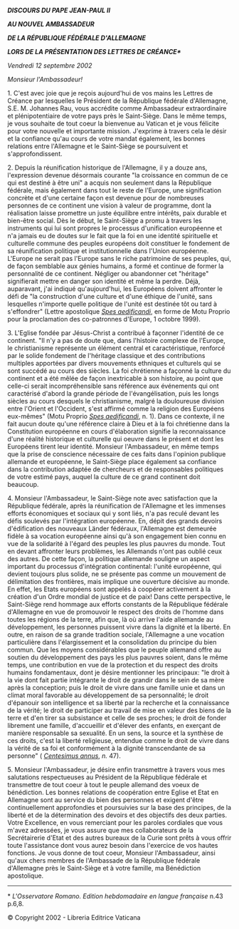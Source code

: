 ***DISCOURS DU PAPE JEAN-PAUL II***

***AU NOUVEL AMBASSADEUR***

***DE LA RÉPUBLIQUE FÉDÉRALE D'ALLEMAGNE***

***LORS DE LA PRÉSENTATION DES LETTRES DE CRÉANCE\****

*Vendredi 12 septembre 2002*

*Monsieur l'Ambassadeur!*

1\. C'est avec joie que je reçois aujourd'hui de vos mains les Lettres de Créance par lesquelles le Président de la République fédérale d'Allemagne, S.E. M. Johannes Rau, vous accrédite comme Ambassadeur extraordinaire et plénipotentiaire de votre pays près le Saint-Siège. Dans le même temps, je vous souhaite de tout coeur la bienvenue au Vatican et je vous félicite pour votre nouvelle et importante mission. J'exprime à travers cela le désir et la confiance qu'au cours de votre mandat également, les bonnes relations entre l'Allemagne et le Saint-Siège se poursuivent et s'approfondissent.

2\. Depuis la réunification historique de l'Allemagne, il y a douze ans, l'expression devenue désormais courante "la croissance en commun de ce qui est destiné à être uni" a acquis non seulement dans la République fédérale, mais également dans tout le reste de l'Europe, une signification concrète et d'une certaine façon est devenue pour de nombreuses personnes de ce continent une vision à valeur de programme, dont la réalisation laisse promettre un juste équilibre entre intérêts, paix durable et bien-être social. Dès le début, le Saint-Siège a promu à travers les instruments qui lui sont propres le processus d'unification européenne et n'a jamais eu de doutes sur le fait que la foi en une identité spirituelle et culturelle commune des peuples européens doit constituer le fondement de sa réunification politique et institutionnelle dans l'Union européenne. L'Europe ne serait pas l'Europe sans le riche patrimoine de ses peuples, qui, de façon semblable aux génies humains, a formé et continue de former la personnalité de ce continent. Négliger ou abandonner cet "héritage" signifierait mettre en danger son identité et même la perdre. Déjà, auparavant, j'ai indiqué qu'aujourd'hui, les Européens doivent affronter le défi de "la construction d'une culture et d'une éthique de l'unité, sans lesquelles n'importe quelle politique de l'unité est destinée tôt ou tard à s'effondrer" (Lettre apostolique *[Spes aedificandi](/content/john-paul-ii/fr/motu_proprio/documents/hf_jp-ii_motu-proprio_01101999_co-patronesses-europe.html)*, en forme de Motu Proprio pour la proclamation des co-patronnes d'Europe, 1 octobre 1999).

3\. L'Eglise fondée par Jésus-Christ a contribué à façonner l'identité de ce continent. "Il n'y a pas de doute que, dans l'histoire complexe de l'Europe, le christianisme représente un élément central et caractéristique, renforcé par le solide fondement de l'héritage classique et des contributions multiples apportées par divers mouvements ethniques et culturels qui se sont succédé au cours des siècles. La foi chrétienne a façonné la culture du continent et a été mêlée de façon inextricable à son histoire, au point que celle-ci serait incompréhensible sans référence aux événements qui ont caractérisé d'abord la grande période de l'évangélisation, puis les longs siècles au cours desquels le christianisme, malgré la douloureuse division entre l'Orient et l'Occident, s'est affirmé comme la religion des Européens eux-mêmes" (Motu Proprio *[Spes aedificandi](/content/john-paul-ii/fr/motu_proprio/documents/hf_jp-ii_motu-proprio_01101999_co-patronesses-europe.html)*, n. 1). Dans ce contexte, il ne fait aucun doute qu'une référence claire à Dieu et à la foi chrétienne dans la Constitution européenne en cours d'élaboration signifie la reconnaissance d'une réalité historique et culturelle qui oeuvre dans le présent et dont les Européens tirent leur identité. Monsieur l'Ambassadeur, en même temps que la prise de conscience nécessaire de ces faits dans l'opinion publique allemande et européenne, le Saint-Siège place également sa confiance dans la contribution adaptée de chercheurs et de responsables politiques de votre estimé pays, auquel la culture de ce grand continent doit beaucoup.

4\. Monsieur l'Ambassadeur, le Saint-Siège note avec satisfaction que la République fédérale, après la réunification de l'Allemagne et les immenses efforts économiques et sociaux qui y sont liés, n'a pas reculé devant les défis soulevés par l'intégration européenne. En, dépit des grands devoirs d'édification des nouveaux Länder fédéraux, l'Allemagne est demeurée fidèle à sa vocation européenne ainsi qu'à son engagement bien connu en vue de la solidarité à l'égard des peuples les plus pauvres du monde. Tout en devant affronter leurs problèmes, les Allemands n'ont pas oublié ceux des autres. De cette façon, la politique allemande souligne un aspect important du processus d'intégration continental: l'unité européenne, qui devient toujours plus solide, ne se présente pas comme un mouvement de délimitation des frontières, mais implique une ouverture décisive au monde. En effet, les Etats européens sont appelés à coopérer activement à la création d'un Ordre mondial de justice et de paix! Dans cette perspective, le Saint-Siège rend hommage aux efforts constants de la République fédérale d'Allemagne en vue de promouvoir le respect des droits de l'homme dans toutes les régions de la terre, afin que, là où arrive l'aide allemande au développement, les personnes puissent vivre dans la dignité et la liberté. En outre, en raison de sa grande tradition sociale, l'Allemagne a une vocation particulière dans l'élargissement et la consolidation du principe du bien commun. Que les moyens considérables que le peuple allemand offre au soutien du développement des pays les plus pauvres soient, dans le même temps, une contribution en vue de la protection et du respect des droits humains fondamentaux, dont je désire mentionner les principaux: "le droit à la vie dont fait partie intégrante le droit de grandir dans le sein de sa mère après la conception; puis le droit de vivre dans une famille unie et dans un climat moral favorable au développement de sa personnalité; le droit d'épanouir son intelligence et sa liberté par la recherche et la connaissance de la vérité; le droit de participer au travail de mise en valeur des biens de la terre et d'en tirer sa subsistance et celle de ses proches; le droit de fonder librement une famille, d'accueillir et d'élever des enfants, en exerçant de manière responsable sa sexualité. En un sens, la source et la synthèse de ces droits, c'est la liberté religieuse, entendue comme le droit de vivre dans la vérité de sa foi et conformément à la dignité transcendante de sa personne" ( *[Centesimus annus](/content/john-paul-ii/fr/encyclicals/documents/hf_jp-ii_enc_01051991_centesimus-annus.html)*, *n.* 47).

5\. Monsieur l'Ambassadeur, je désire enfin transmettre à travers vous mes salutations respectueuses au Président de la République fédérale et transmettre de tout coeur à tout le peuple allemand des voeux de bénédiction. Les bonnes relations de coopération entre Eglise et Etat en Allemagne sont au service du bien des personnes et exigent d'être continuellement approfondies et poursuivies sur la base des principes, de la liberté et de la détermination des devoirs et des objectifs des deux parties. Votre Excellence, en vous remerciant pour les paroles cordiales que vous m'avez adressées, je vous assure que mes collaborateurs de la Secrétairerie d'Etat et des autres bureaux de la Curie sont prêts à vous offrir toute l'assistance dont vous aurez besoin dans l'exercice de vos hautes fonctions. Je vous donne de tout coeur, Monsieur l'Ambassadeur, ainsi qu'aux chers membres de l'Ambassade de la République fédérale d'Allemagne près le Saint-Siège et à votre famille, ma Bénédiction apostolique.

* * *

\* *L'Osservatore Romano. Edition hebdomadaire en langue française* n.43 p.6,8.

© Copyright 2002 - Libreria Editrice Vaticana
